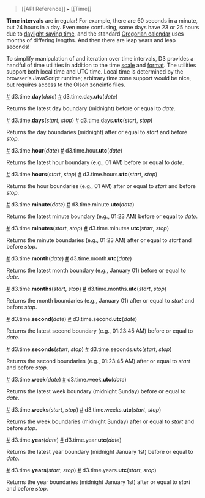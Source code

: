 > [[API Reference]] ▸ [[Time]]

**Time intervals** are irregular! For example, there are 60 seconds in a minute, but 24 hours in a day. Even more confusing, some days have 23 or 25 hours due to [daylight saving time](http://en.wikipedia.org/wiki/Daylight_saving_time), and the standard [Gregorian calendar](http://en.wikipedia.org/wiki/Gregorian_calendar) uses months of differing lengths. And then there are leap years and leap seconds!

To simplify manipulation of and iteration over time intervals, D3 provides a handful of time utilities in addition to the time [scale](Time-Scales) and [format](Time-Formatting). The utilities support both local time and UTC time. Local time is determined by the browser's JavaScript runtime; arbitrary time zone support would be nice, but requires access to the Olson zoneinfo files.

<a name="day" href="#day">#</a> d3.time.<b>day</b>(<i>date</i>)
<a name="day_utc" href="#day_utc">#</a> d3.time.day.<b>utc</b>(<i>date</i>)

Returns the latest day boundary (midnight) before or equal to *date*.

<a name="days" href="#days">#</a> d3.time.<b>days</b>(<i>start</i>, <i>stop</i>)
<a name="days_utc" href="#days_utc">#</a> d3.time.days.<b>utc</b>(<i>start</i>, <i>stop</i>)

Returns the day boundaries (midnight) after or equal to *start* and before *stop*. 

<a name="hour" href="#hour">#</a> d3.time.<b>hour</b>(<i>date</i>)
<a name="hour_utc" href="#hour_utc">#</a> d3.time.hour.<b>utc</b>(<i>date</i>)

Returns the latest hour boundary (e.g., 01 AM) before or equal to *date*.

<a name="hours" href="#hours">#</a> d3.time.<b>hours</b>(<i>start</i>, <i>stop</i>)
<a name="hours_utc" href="#hours_utc">#</a> d3.time.hours.<b>utc</b>(<i>start</i>, <i>stop</i>)

Returns the hour boundaries (e.g., 01 AM) after or equal to *start* and before *stop*. 

<a name="minute" href="#minute">#</a> d3.time.<b>minute</b>(<i>date</i>)
<a name="minute_utc" href="#minute_utc">#</a> d3.time.minute.<b>utc</b>(<i>date</i>)

Returns the latest minute boundary (e.g., 01:23 AM) before or equal to *date*.

<a name="minutes" href="#minutes">#</a> d3.time.<b>minutes</b>(<i>start</i>, <i>stop</i>)
<a name="minutes_utc" href="#minutes_utc">#</a> d3.time.minutes.<b>utc</b>(<i>start</i>, <i>stop</i>)

Returns the minute boundaries (e.g., 01:23 AM) after or equal to *start* and before *stop*. 

<a name="month" href="#month">#</a> d3.time.<b>month</b>(<i>date</i>)
<a name="month_utc" href="#month_utc">#</a> d3.time.month.<b>utc</b>(<i>date</i>)

Returns the latest month boundary (e.g., January 01) before or equal to *date*.

<a name="months" href="#months">#</a> d3.time.<b>months</b>(<i>start</i>, <i>stop</i>)
<a name="months_utc" href="#months_utc">#</a> d3.time.months.<b>utc</b>(<i>start</i>, <i>stop</i>)

Returns the month boundaries (e.g., January 01) after or equal to *start* and before *stop*. 

<a name="second" href="#second">#</a> d3.time.<b>second</b>(<i>date</i>)
<a name="second_utc" href="#second_utc">#</a> d3.time.second.<b>utc</b>(<i>date</i>)

Returns the latest second boundary (e.g., 01:23:45 AM) before or equal to *date*.

<a name="seconds" href="#seconds">#</a> d3.time.<b>seconds</b>(<i>start</i>, <i>stop</i>)
<a name="seconds_utc" href="#seconds_utc">#</a> d3.time.seconds.<b>utc</b>(<i>start</i>, <i>stop</i>)

Returns the second boundaries (e.g., 01:23:45 AM) after or equal to *start* and before *stop*. 

<a name="week" href="#week">#</a> d3.time.<b>week</b>(<i>date</i>)
<a name="week_utc" href="#week_utc">#</a> d3.time.week.<b>utc</b>(<i>date</i>)

Returns the latest week boundary (midnight Sunday) before or equal to *date*.

<a name="weeks" href="#weeks">#</a> d3.time.<b>weeks</b>(<i>start</i>, <i>stop</i>)
<a name="weeks_utc" href="#weeks_utc">#</a> d3.time.weeks.<b>utc</b>(<i>start</i>, <i>stop</i>)

Returns the week boundaries (midnight Sunday) after or equal to *start* and before *stop*. 

<a name="year" href="#year">#</a> d3.time.<b>year</b>(<i>date</i>)
<a name="year_utc" href="#year_utc">#</a> d3.time.year.<b>utc</b>(<i>date</i>)

Returns the latest year boundary (midnight January 1st) before or equal to *date*.

<a name="years" href="#years">#</a> d3.time.<b>years</b>(<i>start</i>, <i>stop</i>)
<a name="years_utc" href="#years_utc">#</a> d3.time.years.<b>utc</b>(<i>start</i>, <i>stop</i>)

Returns the year boundaries (midnight January 1st) after or equal to *start* and before *stop*. 
